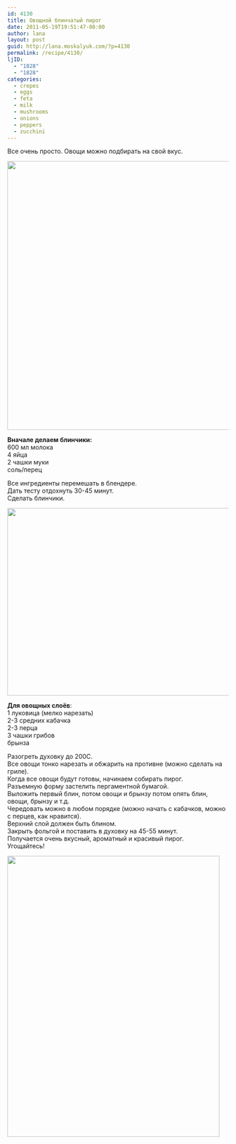 ```yaml
---
id: 4130
title: Овощной блинчатый пирог
date: 2011-05-19T19:51:47-08:00
author: lana
layout: post
guid: http://lana.moskalyuk.com/?p=4130
permalink: /recipe/4130/
ljID:
  - "1828"
  - "1828"
categories:
  - crepes
  - eggs
  - feta
  - milk
  - mushrooms
  - onions
  - peppers
  - zucchini
---
```

Все очень просто. Овощи можно подбирать на свой вкус.

<img loading="lazy" class="alignnone" title="crepe and veggie cake" src="http://farm6.static.flickr.com/5225/5735755466_be101f7361_z.jpg" alt="" width="640" height="612" /> 

**Вначале делаем блинчики:**  
600 мл молока  
4 яйца  
2 чашки муки  
соль/перец

Все ингредиенты перемешать в блендере.  
Дать тесту отдохнуть 30-45 минут.  
Сделать блинчики.

<img loading="lazy" class="alignnone" title="Veggie Crepe Cake" src="http://farm3.static.flickr.com/2324/5735212731_09fb7959ec_z.jpg" alt="" width="640" height="427" /> 

**Для овощных слоёв**:  
1 луковица (мелко нарезать)  
2-3 средних кабачка  
2-3 перца  
3 чашки грибов  
брынза

Разогреть духовку до 200С.  
Все овощи тонко нарезать и обжарить на противне (можно сделать на гриле).  
Когда все овощи будут готовы, начинаем собирать пирог.  
Разъемную форму застелить пергаментной бумагой.  
Выложить первый блин, потом овощи и брынзу потом опять блин, овощи, брынзу и т.д.  
Чередовать можно в любом порядке (можно начать с кабачков, можно с перцев, как нравится).  
Верхний слой должен быть блином.  
Закрыть фольгой и поставить в духовку на 45-55 минут.  
Получается очень вкусный, ароматный и красивый пирог.  
Угощайтесь!

<img loading="lazy" class="alignnone" title="Veggie Crepe Cake" src="http://farm3.static.flickr.com/2201/5735757622_c552ef579b_z.jpg" alt="" width="483" height="640" />